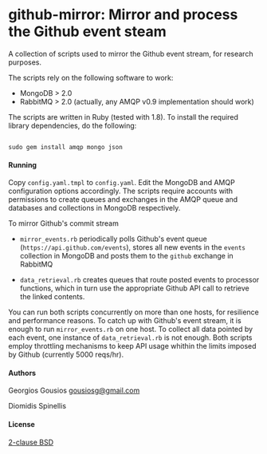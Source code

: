 github-mirror: Mirror and process the Github event steam
=========================================================

A collection of scripts used to mirror the Github event stream, for 
research purposes.

The scripts rely on the following software to work:

* MongoDB > 2.0
* RabbitMQ > 2.0 (actually, any AMQP v0.9 implementation should work)

The scripts are written in Ruby (tested with 1.8). To install the required
library dependencies, do the following:

<code>
sudo gem install amqp mongo json
</code>

#### Running 

Copy `config.yaml.tmpl` to `config.yaml`. Edit the MongoDB and AMQP 
configuration options accordingly. The scripts require accounts with permissions
to create queues and exchanges in the AMQP queue and databases and collections in
MongoDB respectively.

To mirror Github's commit stream

* `mirror_events.rb` periodically polls Github's event queue (`https://api.github.com/events`), stores all new events in the `events` collection in MongoDB and
posts them to the `github` exchange in RabbitMQ

* `data_retrieval.rb` creates queues that route posted events to processor
functions, which in turn use the appropriate Github API call to retrieve the
linked contents.

You can run both scripts concurrently on more than one hosts, for resilience
and performance reasons. To catch up with Github's event stream, it is enough
to run `mirror_events.rb` on one host. To collect all data pointed by each
event, one instance of `data_retrieval.rb` is not enough. Both scripts employ
throttling mechanisms to keep API usage whithin the limits imposed by Github
(currently 5000 reqs/hr).

#### Authors

Georgios Gousios <gousiosg@gmail.com>

Diomidis Spinellis

#### License

[2-clause BSD](http://www.opensource.org/licenses/bsd-license.php)

